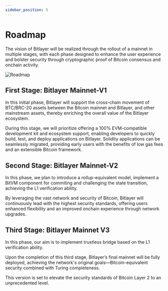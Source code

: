 ```yaml
---
sidebar_position: 5
---
```


# Roadmap
The vision of Bitlayer will be realized through the rollout of a mainnet in multiple stages, with each phase designed to enhance the user experience and bolster security through cryptographic proof of Bitcoin consensus and onchain activity.

![Roadmap](/img/Introduction/roadmap2.png)

## First Stage: Bitlayer Mainnet-V1
In this initial phase, Bitlayer will support the cross-chain movement of BTC/BRC-20 assets between the Bitcoin mainnet and Bitlayer, and other mainstream assets, thereby enriching the overall value of the Bitlayer ecosystem.

During this stage, we will prioritize offering a 100% EVM-compatible development kit and ecosystem support, enabling developers to quickly build, test, and deploy applications on Bitlayer. Solidity applications can be seamlessly migrated, providing early users with the benefits of low gas fees and an extensible Bitcoin framework.

## Second Stage: Bitlayer Mainnet-V2

In this phase, we plan to introduce a rollup-equivalent model, implement a BitVM component for commiting and challenging the state transition, achieving the L1 verification ability.

By leveraging the vast network and security of Bitcoin, Bitlayer will continuously lead with the highest security standards, offering users enhanced flexibility and an improved onchain experience through network upgrades.

## Third Stage: Bitlayer Mainnet V3
In this phase, our aim is to implement trustless bridge based on the L1 verification ability.

Upon the completion of this third stage, Bitlayer’s final mainnet will be fully deployed, achieving the network's original goals—Bitcoin-equivalent security combined with Turing completeness. 

This version is set to elevate the security standards of Bitcoin Layer 2 to an unprecedented level.
